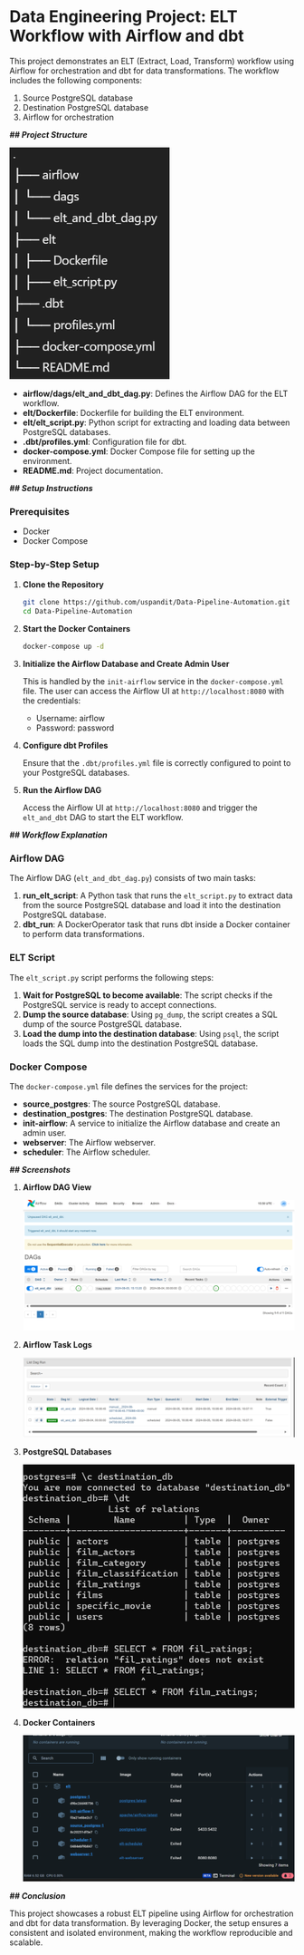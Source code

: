# Data Engineering Project: ELT Workflow with Airflow and dbt

This project demonstrates an ELT (Extract, Load, Transform) workflow using Airflow for orchestration and dbt for data transformations. The workflow includes the following components:

1. Source PostgreSQL database
2. Destination PostgreSQL database
3. Airflow for orchestration

***## Project Structure***


![](pics/7.png)






- **airflow/dags/elt_and_dbt_dag.py**: Defines the Airflow DAG for the ELT workflow.
- **elt/Dockerfile**: Dockerfile for building the ELT environment.
- **elt/elt_script.py**: Python script for extracting and loading data between PostgreSQL databases.
- **.dbt/profiles.yml**: Configuration file for dbt.
- **docker-compose.yml**: Docker Compose file for setting up the environment.
- **README.md**: Project documentation.

***## Setup Instructions***

### Prerequisites

- Docker
- Docker Compose

### Step-by-Step Setup

1. **Clone the Repository**

    ```bash
    git clone https://github.com/uspandit/Data-Pipeline-Automation.git
    cd Data-Pipeline-Automation
    ```

2. **Start the Docker Containers**

    ```bash
    docker-compose up -d
    ```

3. **Initialize the Airflow Database and Create Admin User**

    This is handled by the `init-airflow` service in the `docker-compose.yml` file. The user can access the Airflow UI at `http://localhost:8080` with the credentials:
    - Username: airflow
    - Password: password

4. **Configure dbt Profiles**

    Ensure that the `.dbt/profiles.yml` file is correctly configured to point to your PostgreSQL databases.

5. **Run the Airflow DAG**

    Access the Airflow UI at `http://localhost:8080` and trigger the `elt_and_dbt` DAG to start the ELT workflow.

***## Workflow Explanation***

### Airflow DAG

The Airflow DAG (`elt_and_dbt_dag.py`) consists of two main tasks:

1. **run_elt_script**: A Python task that runs the `elt_script.py` to extract data from the source PostgreSQL database and load it into the destination PostgreSQL database.
2. **dbt_run**: A DockerOperator task that runs dbt inside a Docker container to perform data transformations.

### ELT Script

The `elt_script.py` script performs the following steps:

1. **Wait for PostgreSQL to become available**: The script checks if the PostgreSQL service is ready to accept connections.
2. **Dump the source database**: Using `pg_dump`, the script creates a SQL dump of the source PostgreSQL database.
3. **Load the dump into the destination database**: Using `psql`, the script loads the SQL dump into the destination PostgreSQL database.

### Docker Compose

The `docker-compose.yml` file defines the services for the project:

- **source_postgres**: The source PostgreSQL database.
- **destination_postgres**: The destination PostgreSQL database.
- **init-airflow**: A service to initialize the Airflow database and create an admin user.
- **webserver**: The Airflow webserver.
- **scheduler**: The Airflow scheduler.

***## Screenshots***

1. **Airflow DAG View**

    ![Airflow DAG View](pics/1.png)

2. **Airflow Task Logs**

    ![Airflow Task Logs](pics/2.png)

3. **PostgreSQL Databases**

    ![PostgreSQL Databases](pics/3.png)

4. **Docker Containers**

    ![Docker Containers](pics/4.png)

***## Conclusion***

This project showcases a robust ELT pipeline using Airflow for orchestration and dbt for data transformation. By leveraging Docker, the setup ensures a consistent and isolated environment, making the workflow reproducible and scalable.
